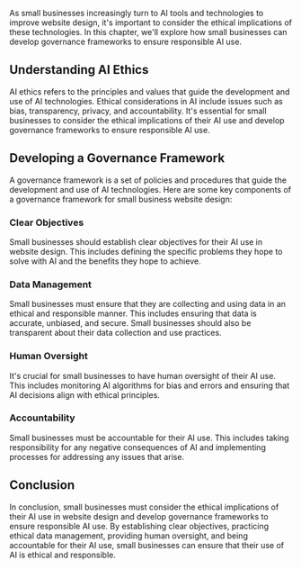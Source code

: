 
As small businesses increasingly turn to AI tools and technologies to improve website design, it's important to consider the ethical implications of these technologies. In this chapter, we'll explore how small businesses can develop governance frameworks to ensure responsible AI use.

Understanding AI Ethics
-----------------------

AI ethics refers to the principles and values that guide the development and use of AI technologies. Ethical considerations in AI include issues such as bias, transparency, privacy, and accountability. It's essential for small businesses to consider the ethical implications of their AI use and develop governance frameworks to ensure responsible AI use.

Developing a Governance Framework
---------------------------------

A governance framework is a set of policies and procedures that guide the development and use of AI technologies. Here are some key components of a governance framework for small business website design:

### Clear Objectives

Small businesses should establish clear objectives for their AI use in website design. This includes defining the specific problems they hope to solve with AI and the benefits they hope to achieve.

### Data Management

Small businesses must ensure that they are collecting and using data in an ethical and responsible manner. This includes ensuring that data is accurate, unbiased, and secure. Small businesses should also be transparent about their data collection and use practices.

### Human Oversight

It's crucial for small businesses to have human oversight of their AI use. This includes monitoring AI algorithms for bias and errors and ensuring that AI decisions align with ethical principles.

### Accountability

Small businesses must be accountable for their AI use. This includes taking responsibility for any negative consequences of AI and implementing processes for addressing any issues that arise.

Conclusion
----------

In conclusion, small businesses must consider the ethical implications of their AI use in website design and develop governance frameworks to ensure responsible AI use. By establishing clear objectives, practicing ethical data management, providing human oversight, and being accountable for their AI use, small businesses can ensure that their use of AI is ethical and responsible.
